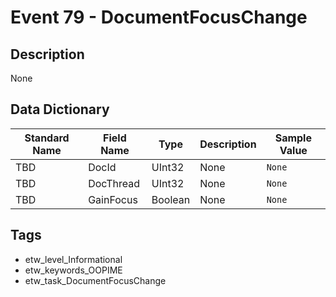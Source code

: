 # Event 79 - DocumentFocusChange

## Description
None

## Data Dictionary
|Standard Name|Field Name|Type|Description|Sample Value|
|---|---|---|---|---|
|TBD|DocId|UInt32|None|`None`|
|TBD|DocThread|UInt32|None|`None`|
|TBD|GainFocus|Boolean|None|`None`|

## Tags
* etw_level_Informational
* etw_keywords_OOPIME
* etw_task_DocumentFocusChange